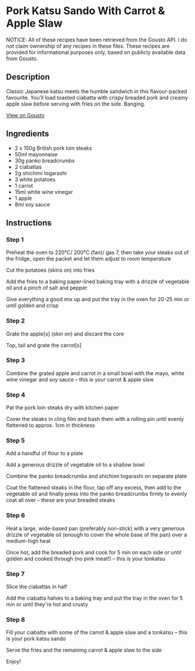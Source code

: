 # Pork Katsu Sando With Carrot & Apple Slaw

NOTICE: All of these recipes have been retrieved from the Gousto API. I do not claim ownership of any recipes in these files. These recipes are provided for informational purposes only, based on publicly available data from Gousto.

## Description

Classic Japanese katsu meets the humble sandwich in this flavour-packed favourite. You’ll load toasted ciabatta with crispy breaded pork and creamy apple slaw before serving with fries on the side. Banging.

[View on Gousto](https://www.gousto.co.uk/recipes/cookbook/pork-katsu-sando-with-carrot-apple-slaw)

## Ingredients

- 2 x 150g British pork loin steaks
- 50ml mayonnaise
- 30g panko breadcrumbs
- 2 ciabattas
- 2g shichimi togarashi
- 3 white potatoes
- 1 carrot
- 15ml white wine vinegar
- 1 apple
- 8ml soy sauce

## Instructions


### Step 1

Preheat the oven to 220°C/ 200°C (fan)/ gas 7, then take your steaks out of the fridge, open the packet and let them adjust to room temperature

Cut the potatoes (skins on) into fries

Add the fries to a baking paper-lined baking tray with a drizzle of vegetable oil and a pinch of salt and pepper

Give everything a good mix up and put the tray in the oven for 20-25 min or until golden and crisp


### Step 2

Grate the apple<span class="text-danger">[s] </span>(skin on) and discard the core

Top, tail and grate the carrot<span class="text-danger">[s]</span>


### Step 3

Combine the grated apple and carrot in a small bowl with the mayo, white wine vinegar and soy sauce – this is your carrot & apple slaw


### Step 4

Pat the pork loin steaks dry with kitchen paper

Cover the steaks in cling film and bash them with a rolling pin until evenly flattened to approx. 1cm in thickness


### Step 5

Add a handful of flour to a plate

Add a generous drizzle of vegetable oil to a shallow bowl

Combine the panko breadcrumbs and shichimi togarashi on separate plate

Coat the flattened steaks in the flour, tap off any excess, then add to the vegetable oil and finally press into the panko breadcrumbs firmly to evenly coat all over – these are your breaded steaks


### Step 6

Heat a large, wide-based pan (preferably non-stick) with a very generous drizzle of vegetable oil (enough to cover the whole base of the pan) over a medium-high heat

Once hot, add the breaded pork and cook for 5 min on each side or until golden and cooked through (no pink meat!) – this is your tonkatsu


### Step 7

Slice the ciabattas in half

Add the ciabatta halves to a baking tray and put the tray in the oven for 5 min or until they're hot and crusty

### Step 8

Fill your ciabatta with some of the carrot & apple slaw and a tonkatsu – this is your pork katsu sando

Serve the fries and the remaining carrot & apple slaw to the side

Enjoy!

